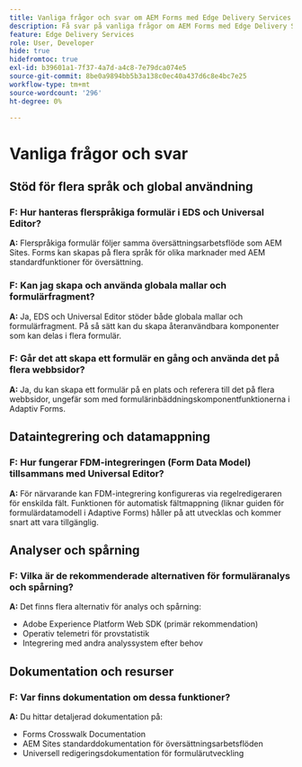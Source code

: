 ```yaml
---
title: Vanliga frågor och svar om AEM Forms med Edge Delivery Services
description: Få svar på vanliga frågor om AEM Forms med Edge Delivery Services och Universal Editor. Lär dig mer om flerspråkiga formulär, globala mallar, formulärfragment, analyser och dataintegreringsfunktioner.
feature: Edge Delivery Services
role: User, Developer
hide: true
hidefromtoc: true
exl-id: b39601a1-7f37-4a7d-a4c8-7e79dca074e5
source-git-commit: 8be0a9894bb5b3a138c0ec40a437d6c8e4bc7e25
workflow-type: tm+mt
source-wordcount: '296'
ht-degree: 0%

---
```


# Vanliga frågor och svar


## Stöd för flera språk och global användning

### F: Hur hanteras flerspråkiga formulär i EDS och Universal Editor?

**A:** Flerspråkiga formulär följer samma översättningsarbetsflöde som AEM Sites. Forms kan skapas på flera språk för olika marknader med AEM standardfunktioner för översättning.

### F: Kan jag skapa och använda globala mallar och formulärfragment?

**A:** Ja, EDS och Universal Editor stöder både globala mallar och formulärfragment. På så sätt kan du skapa återanvändbara komponenter som kan delas i flera formulär.

### F: Går det att skapa ett formulär en gång och använda det på flera webbsidor?

**A:** Ja, du kan skapa ett formulär på en plats och referera till det på flera webbsidor, ungefär som med formulärinbäddningskomponentfunktionerna i Adaptiv Forms.

## Dataintegrering och datamappning

### F: Hur fungerar FDM-integreringen (Form Data Model) tillsammans med Universal Editor?

**A:** För närvarande kan FDM-integrering konfigureras via regelredigeraren för enskilda fält. Funktionen för automatisk fältmappning (liknar guiden för formulärdatamodell i Adaptive Forms) håller på att utvecklas och kommer snart att vara tillgänglig.

## Analyser och spårning

### F: Vilka är de rekommenderade alternativen för formuläranalys och spårning?

**A:** Det finns flera alternativ för analys och spårning:

- Adobe Experience Platform Web SDK (primär rekommendation)
- Operativ telemetri för provstatistik
- Integrering med andra analyssystem efter behov

## Dokumentation och resurser

### F: Var finns dokumentation om dessa funktioner?

**A:** Du hittar detaljerad dokumentation på:

- Forms Crosswalk Documentation
- AEM Sites standarddokumentation för översättningsarbetsflöden
- Universell redigeringsdokumentation för formulärutveckling

